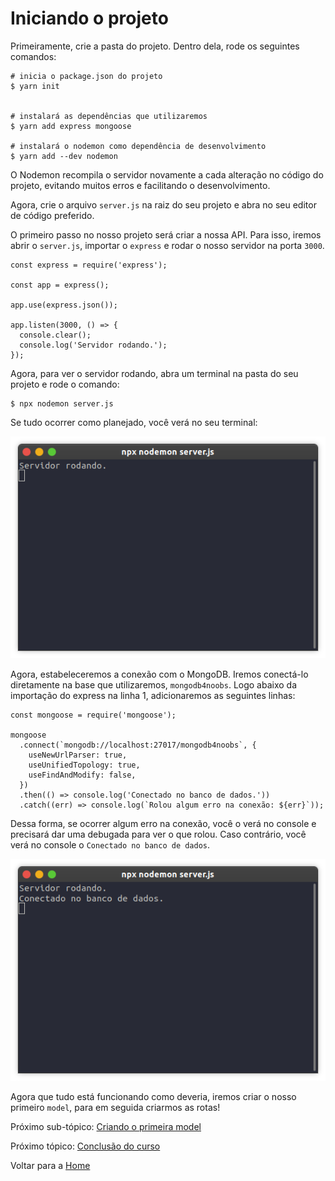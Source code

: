 <h1 id="iniciando-projeto">Iniciando o projeto</h1>

Primeiramente, crie a pasta do projeto. Dentro dela, rode os seguintes comandos:

```
# inicia o package.json do projeto
$ yarn init


# instalará as dependências que utilizaremos
$ yarn add express mongoose

# instalará o nodemon como dependência de desenvolvimento
$ yarn add --dev nodemon
```

O Nodemon recompila o servidor novamente a cada alteração no código do projeto, evitando muitos erros e facilitando o desenvolvimento.

Agora, crie o arquivo `server.js` na raiz do seu projeto e abra no seu editor de código preferido.

O primeiro passo no nosso projeto será criar a nossa API. Para isso, iremos abrir o `server.js`, importar o `express` e rodar o nosso servidor na porta `3000`.

```
const express = require('express');

const app = express();

app.use(express.json());

app.listen(3000, () => {
  console.clear();
  console.log('Servidor rodando.');
});
```

Agora, para ver o servidor rodando, abra um terminal na pasta do seu projeto e rode o comando:

```
$ npx nodemon server.js
```

Se tudo ocorrer como planejado, você verá no seu terminal:

<img src="../assets/api/servidor-rodando.png"/>

Agora, estabeleceremos a conexão com o MongoDB. Iremos conectá-lo diretamente na base que utilizaremos, `mongodb4noobs`. Logo abaixo da importação do express na linha 1, adicionaremos as seguintes linhas:

```
const mongoose = require('mongoose');

mongoose
  .connect(`mongodb://localhost:27017/mongodb4noobs`, {
    useNewUrlParser: true,
    useUnifiedTopology: true,
    useFindAndModify: false,
  })
  .then(() => console.log('Conectado no banco de dados.'))
  .catch((err) => console.log(`Rolou algum erro na conexão: ${err}`));
```

Dessa forma, se ocorrer algum erro na conexão, você o verá no console e precisará dar uma debugada para ver o que rolou. Caso contrário, você verá no console o `Conectado no banco de dados`.

<img src="../assets/api/servidor-rodando-e-conectado.png"/>

Agora que tudo está funcionando como deveria, iremos criar o nosso primeiro `model`, para em seguida criarmos as rotas!


Próximo sub-tópico: <a href="4-2-criando-model.md#criando-model">Criando o primeira model</a>

Próximo tópico: <a href="5-conclusao.md#conclusao">Conclusão do curso</a>

Voltar para a <a href="../README.md#readme">Home</a>
